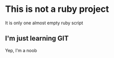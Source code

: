 # This is not a ruby project

It is only one almost empty ruby script

## I'm just learning GIT

Yep, I'm a noob